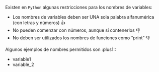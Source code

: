 Existen en `Python` algunas restricciones para los nombres de variables:

* Los nombres de variables deben ser UNA sola palabra alfanumérica (con letras y números) :thumbsup:
* No pueden comenzar con números, aunque sí contenerlos :-1:
* No deben ser utilizados los nombres de funciones como “print” :-1:

Algunos ejemplos de nombres permitidos son :plus1::

* variable1     
* variable_2